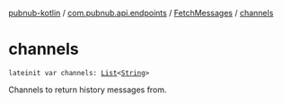 [pubnub-kotlin](../../index.md) / [com.pubnub.api.endpoints](../index.md) / [FetchMessages](index.md) / [channels](./channels.md)

# channels

`lateinit var channels: `[`List`](https://kotlinlang.org/api/latest/jvm/stdlib/kotlin.collections/-list/index.html)`<`[`String`](https://kotlinlang.org/api/latest/jvm/stdlib/kotlin/-string/index.html)`>`

Channels to return history messages from.


